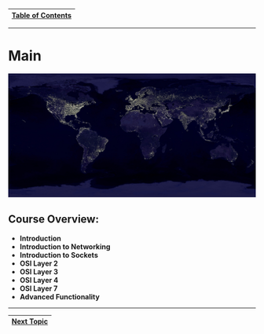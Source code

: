 |[Table of Contents](/00-Table-of-Contents.md)|
|---|

---

# Main

![](.gitbook/assets/nightearth.jpg)

## **Course Overview:**

* **Introduction**
* **Introduction to Networking**
* **Introduction to Sockets**
* **OSI Layer 2**
* **OSI Layer 3**
* **OSI Layer 4**
* **OSI Layer 7**
* **Advanced Functionality**

---

|[Next Topic](/01-introduction/02-introduction.md)|
|---|

